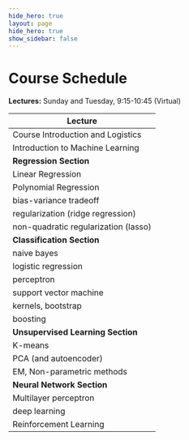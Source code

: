 ```yaml
---
hide_hero: true
layout: page
hide_hero: true
show_sidebar: false
---
```


# Course Schedule

**Lectures:** Sunday and Tuesday, 9:15-10:45 (Virtual)


| Lecture                              |
| ------------------------------------ |
| Course Introduction and Logistics    |
| Introduction to Machine Learning     |
| **Regression Section**               |
| Linear Regression                    |
| Polynomial Regression                |
| bias-variance tradeoff               |
| regularization (ridge regression)    |
| non-quadratic regularization (lasso) |
| **Classification Section**           |
| naive bayes                          |
| logistic regression                  |
| perceptron                           |
| support vector machine               |
| kernels, bootstrap                   |
| boosting                             |
| **Unsupervised Learning Section**    |
| K-means                              |
| PCA (and autoencoder)                |
| EM, Non-parametric methods           |
| **Neural Network Section**           |
| Multilayer perceptron                |
| deep learning                        |
| Reinforcement Learning               |

